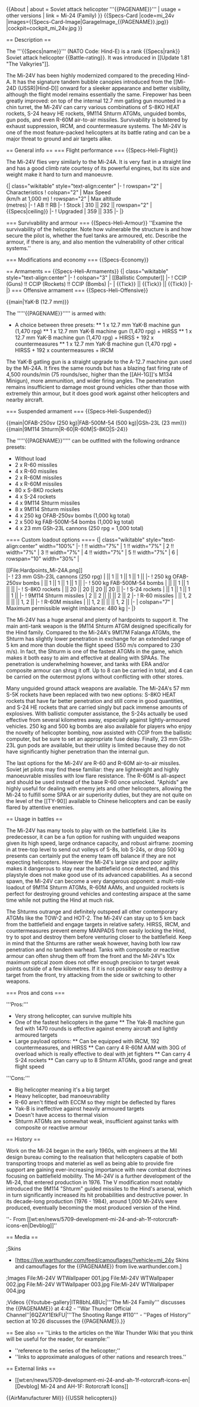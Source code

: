 {{About
| about = Soviet attack helicopter '''{{PAGENAME}}'''
| usage = other versions
| link = Mi-24 (Family)
}}
{{Specs-Card
|code=mi_24v
|images={{Specs-Card-Image|GarageImage_{{PAGENAME}}.jpg}}
|cockpit=cockpit_mi_24v.jpg
}}

== Description ==
<!-- ''In the description, the first part should be about the history of and the creation and combat usage of the helicopter, as well as its key features. In the second part, tell the reader about the helicopter in the game. Insert a screenshot of the vehicle, so that if the novice player does not remember the vehicle by name, he will immediately understand what kind of vehicle the article is talking about.'' -->
The '''{{Specs|name}}''' (NATO Code: Hind-E) is a rank {{Specs|rank}} Soviet attack helicopter {{Battle-rating}}. It was introduced in [[Update 1.81 "The Valkyries"]].

The Mi-24V has been highly modernized compared to the preceding Hind-A. It has the signature tandem bubble canopies introduced from the [[Mi-24D (USSR)|Hind-D]] onward for a sleeker appearance and better visibility, although the flight model remains essentially the same. Firepower has been greatly improved: on top of the internal 12.7 mm gatling gun mounted in a chin turret, the Mi-24V can carry various combinations of S-8KO HEAT rockets, S-24 heavy HE rockets, 9M114 Shturm ATGMs, unguided bombs, gun pods, and even R-60M air-to-air missiles. Survivability is bolstered by exhaust suppression, IRCM, and countermeasure systems. The Mi-24V is one of the most feature-packed helicopters at its battle rating and can be a major threat to ground and air targets alike.

== General info ==
=== Flight performance ===
{{Specs-Heli-Flight}}
<!-- ''Describe how the helicopter behaves in the air. Speed, manoeuvrability, acceleration and allowable loads - these are the most important characteristics of the vehicle.'' -->

The Mi-24V flies very similarly to the Mi-24A. It is very fast in a straight line and has a good climb rate courtesy of its powerful engines, but its size and weight make it hard to turn and manoeuvre.

{| class="wikitable" style="text-align:center"
|-
! rowspan="2" | Characteristics
! colspan="2" | Max Speed<br>(km/h at 1,000 m)
! rowspan="2" | Max altitude<br>(metres)
|-
! AB !! RB
|-
! Stock
| 310 || 292 || rowspan="2" | {{Specs|ceiling}}
|-
! Upgraded
| 359 || 335
|-
|}

=== Survivability and armour ===
{{Specs-Heli-Armour}}
''Examine the survivability of the helicopter. Note how vulnerable the structure is and how secure the pilot is, whether the fuel tanks are armoured, etc. Describe the armour, if there is any, and also mention the vulnerability of other critical systems.''

=== Modifications and economy ===
{{Specs-Economy}}

== Armaments ==
{{Specs-Heli-Armaments}}
{| class="wikitable" style="text-align:center"
|-
! colspan="3" | [[Ballistic Computer]]
|-
! CCIP (Guns) !! CCIP (Rockets) !! CCIP (Bombs)
|-
| {{Tick}} || {{Tick}} || {{Tick}}
|-
|}
=== Offensive armament ===
{{Specs-Heli-Offensive}}
<!-- ''Describe the offensive armament of the helicopter, if any. Describe how effective the cannons and machine guns are in battle, also what ammunition belts or drums are better to use. If there is no offensive weaponry, delete this subsection.'' -->
{{main|YaK-B (12.7 mm)}}

The '''''{{PAGENAME}}''''' is armed with:

* A choice between three presets:
** 1 x 12.7 mm YaK-B machine gun (1,470 rpg)
** 1 x 12.7 mm YaK-B machine gun (1,470 rpg) + HIRSS
** 1 x 12.7 mm YaK-B machine gun (1,470 rpg) + HIRSS + 192 x countermeasures
** 1 x 12.7 mm YaK-B machine gun (1,470 rpg) + HIRSS + 192 x countermeasures + IRCM

The YaK-B gatling gun is a straight upgrade to the A-12.7 machine gun used by the Mi-24A. It fires the same rounds but has a blazing fast firing rate of 4,500 rounds/min (75 rounds/sec, higher than the [[AH-1G]]'s M134 Minigun), more ammunition, and wider firing angles. The penetration remains insufficient to damage most ground vehicles other than those with extremely thin armour, but it does good work against other helicopters and nearby aircraft.

=== Suspended armament ===
{{Specs-Heli-Suspended}}
<!-- ''Describe the helicopter's suspended armament: additional cannons under the winglets, any bombs, and rockets. Since any helicopter is essentially only a platform for suspended weaponry, this section is significant and deserves your special attention. If there is no suspended weaponry remove this subsection.'' -->
{{main|OFAB-250sv (250 kg)|FAB-500M-54 (500 kg)|GSh-23L (23 mm)}}
{{main|9M114 Shturm|R-60|R-60M|S-8KO|S-24}}

The '''''{{PAGENAME}}''''' can be outfitted with the following ordnance presets:

* Without load
* 2 x R-60 missiles
* 4 x R-60 missiles
* 2 x R-60M missiles
* 4 x R-60M missiles
* 80 x S-8KO rockets
* 4 x S-24 rockets
* 4 x 9M114 Shturm missiles
* 8 x 9M114 Shturm missiles
* 4 x 250 kg OFAB-250sv bombs (1,000 kg total)
* 2 x 500 kg FAB-500M-54 bombs (1,000 kg total)
* 4 x 23 mm GSh-23L cannons (250 rpg = 1,000 total)

==== Custom loadout options ====
{| class="wikitable" style="text-align:center" width="100%"
|-
! !! width="7%" | 1 !! width="7%" | 2 !! width="7%" | 3 !! width="7%" | 4 !! width="7%" | 5 !! width="7%" | 6
| rowspan="10" width="30%" | <div class="ttx-image">[[File:Hardpoints_Mi-24A.png]]</div>
|-
! 23 mm GSh-23L cannons (250 rpg)
| || 1 || 1 || 1 || 1 ||
|-
! 250 kg OFAB-250sv bombs
| || 1 || 1 || 1 || 1 ||
|-
! 500 kg FAB-500M-54 bombs
| || || 1 || 1 || ||
|-
! S-8KO rockets
| || 20 || 20 || 20 || 20 ||
|-
! S-24 rockets
| || 1 || 1 || 1 || 1 ||
|-
! 9M114 Shturm missiles
| 2 || 2 || || || 2 || 2
|-
! R-60 missiles
| || 1, 2 || || || 1, 2 ||
|-
! R-60M missiles
| || 1, 2 || || || 1, 2 ||
|-
| colspan="7" | Maximum permissible weight imbalance: 480 kg
|-
|}

The Mi-24V has a huge arsenal and plenty of hardpoints to support it. The main anti-tank weapon is the 9M114 Shturm ATGM designed specifically for the Hind family. Compared to the Mi-24A's 9M17M Falanga ATGMs, the Shturm has slightly lower penetration in exchange for an extended range of 5 km and more than double the flight speed (550 m/s compared to 230 m/s). In fact, the Shturm is one of the fastest ATGMs in the game, which makes it both easy to aim and effective at dealing with SPAAs. The penetration is underwhelming however, and tanks with ERA and/or composite armour can shrug it off. Up to 8 can be carried in total, and 4 can be carried on the outermost pylons without conflicting with other stores.

Many unguided ground attack weapons are available. The Mi-24A's 57 mm S-5K rockets have been replaced with two new options: S-8KO HEAT rockets that have far better penetration and still come in good quantities, and S-24 HE rockets that are carried singly but pack immense amounts of explosives. With ballistic computer assistance, the S-24s actually be used effective from several kilometres away, especially against lightly-armoured vehicles. 250 kg and 500 kg bombs are also available for players who enjoy the novelty of helicopter bombing, now assisted with CCIP from the ballistic computer, but be sure to set an appropriate fuse delay. Finally, 23 mm GSh-23L gun pods are available, but their utility is limited because they do not have significantly higher penetration than the internal gun.

The last options for the Mi-24V are R-60 and R-60M air-to-air missiles. Soviet jet pilots may find these familiar: they are lightweight and highly manoeuvrable missiles with low flare resistance. The R-60M is all-aspect and should be used instead of the base R-60 once unlocked. "Aphids" are highly useful for dealing with enemy jets and other helicopters, allowing the Mi-24 to fulfill some SPAA or air superiority duties, but they are not quite on the level of the [[TY-90]] available to Chinese helicopters and can be easily flared by attentive enemies.

== Usage in battles ==
<!--''Describe the tactics of playing in a helicopter, the features of using the helicopter in a team and advice on tactics. Refrain from creating a "guide" - do not impose a single point of view, but instead, give the reader food for thought. Examine the most dangerous enemies and give recommendations on fighting them. If necessary, note the specifics of the game in different modes (AB, RB, SB).''-->

The Mi-24V has many tools to play with on the battlefield. Like its predecessor, it can be a fun option for rushing with unguided weapons given its high speed, large ordnance capacity, and robust airframe: zooming in at tree-top level to send out volleys of S-8s, lob S-24s, or drop 500 kg presents can certainly put the enemy team off balance if they are not expecting helicopters. However the Mi-24's large size and poor agility makes it dangerous to stay near the battlefield once detected, and this playstyle does not make good use of its advanced capabilities. As a second spawn, the Mi-24V can become a very dangerous opponent: a multi-role loadout of 9M114 Shturm ATGMs, R-60M AAMs, and unguided rockets is perfect for destroying ground vehicles and contesting airspace at the same time while not putting the Hind at much risk.

The Shturms outrange and definitely outspeed all other contemporary ATGMs like the TOW-2 and HOT-2. The Mi-24V can stay up to 5 km back from the battlefield and engage targets in relative safety. HIRSS, IRCM, and countermeasures prevent enemy MANPADS from easily locking the Hind, try to spot and destroy them before venturing closer to the battlefield. Keep in mind that the Shturms are rather weak however, having both low raw penetration and no tandem warhead. Tanks with composite or reactive armour can often shrug them off from the front and the Mi-24V's 10x maximum optical zoom does not offer enough precision to target weak points outside of a few kilometres. If it is not possible or easy to destroy a target from the front, try attacking from the side or switching to other weapons.

=== Pros and cons ===
<!-- ''Summarise and briefly evaluate the vehicle in terms of its characteristics and combat effectiveness. Mark its pros and cons in the bulleted list. Try not to use more than 6 points for each of the characteristics. Avoid using categorical definitions such as "bad", "good" and the like - use substitutions with softer forms such as "inadequate" and "effective".'' -->

'''Pros:'''

* Very strong helicopter, can survive multiple hits
* One of the fastest helicopters in the game
** The Yak-B machine gun fed with 1470 rounds is effective against enemy aircraft and lightly armoured targets
* Large payload options:
** Can be equipped with IRCM, 192 countermeasures, and HIRSS
** Can carry 4 R-60M AAM with 30G of overload which is really effective to deal with jet fighters
** Can carry 4 S-24 rockets
** Can carry up to 8 Shturm ATGMs, good range and great flight speed

'''Cons:'''

* Big helicopter meaning it's a big target
* Heavy helicopter, bad manoeuvrability
* R-60 aren't fitted with ECCM so they might be deflected by flares
* Yak-B is ineffective against heavily armoured targets
* Doesn't have access to thermal vision
* Shturm ATGMs are somewhat weak, insufficient against tanks with composite or reactive armour

== History ==
<!-- ''Describe the history of the creation and combat usage of the helicopter in more detail than in the introduction. If the historical reference turns out to be too long, take it to a separate article, taking a link to the article about the vehicle and adding a block "/History" (example: <nowiki>https://wiki.warthunder.com/(Vehicle-name)/History</nowiki>) and add a link to it here using the <code>main</code> template. Be sure to reference text and sources by using <code><nowiki><ref></ref></nowiki></code>, as well as adding them at the end of the article with <code><nowiki><references /></nowiki></code>. This section may also include the vehicle's dev blog entry (if applicable) and the in-game encyclopedia description (under <code><nowiki>=== In-game description ===</nowiki></code>, also if applicable).'' -->
Work on the Mi-24 began in the early 1960s, with engineers at the Mil design bureau coming to the realisation that helicopters capable of both transporting troops and materiel as well as being able to provide fire support are gaining ever-increasing importance with new combat doctrines focusing on battlefield mobility. The Mi-24V is a further development of the Mi-24, that entered production in 1976. The V modification most notably introduced the 9M114 "Shturm" guided missiles to the Hind's arsenal, which in turn significantly increased its hit probabilities and destructive power. In its decade-long production (1976 - 1984), around 1,000 Mi-24Vs were produced, eventually becoming the most produced version of the Hind.

''- From [[wt:en/news/5709-development-mi-24-and-ah-1f-rotorcraft-icons-en|Devblog]]''

== Media ==
<!-- ''Excellent additions to the article would be video guides, screenshots from the game, and photos.'' -->

;Skins
* [https://live.warthunder.com/feed/camouflages/?vehicle=mi_24v Skins and camouflages for the {{PAGENAME}} from live.warthunder.com.]

;Images
<gallery mode="packed" heights="200">
File:Mi-24V WTWallpaper 001.jpg
File:Mi-24V WTWallpaper 002.jpg
File:Mi-24V WTWallpaper 003.jpg
File:Mi-24V WTWallpaper 004.jpg
</gallery>

;Videos
{{Youtube-gallery|lTR8bhL4BUc|'''The Mi-24 Family''' discusses the {{PAGENAME}} at 4:42 - ''War Thunder Official Channel''|6QZAY1EtkFU|'''The Shooting Range #110''' - ''Pages of History'' section at 10:26 discusses the {{PAGENAME}}.}}

== See also ==
''Links to the articles on the War Thunder Wiki that you think will be useful for the reader, for example:''

* ''reference to the series of the helicopter;''
* ''links to approximate analogues of other nations and research trees.''

== External links ==
<!-- ''Paste links to sources and external resources, such as:''
* ''topic on the official game forum;''
* ''other literature.'' -->

* [[wt:en/news/5709-development-mi-24-and-ah-1f-rotorcraft-icons-en|[Devblog] Mi-24 and AH-1F: Rotorcraft Icons]]

{{AirManufacturer Mil}}
{{USSR helicopters}}